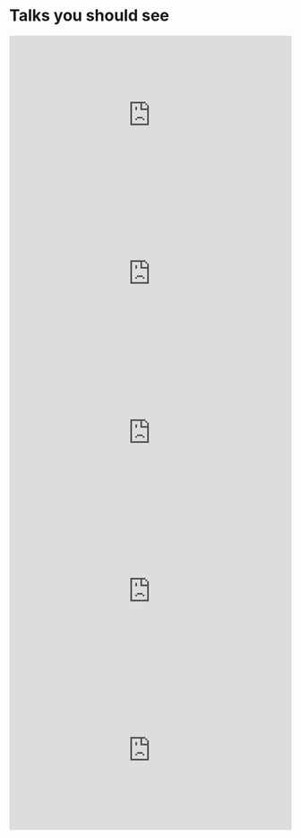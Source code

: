 # Talks you should see

<div style="max-width:854px">
<div style="position:relative;height:0;padding-bottom:56.25%">
<iframe src="https://embed.ted.com/talks/simone_giertz_why_you_should_make_useless_things" width="854" height="480" style="position:absolute;left:0;top:0;width:100%;height:100%" frameborder="0" scrolling="no" allowfullscreen>
</iframe>
</div>
</div>

<div style="max-width:854px">
<div style="position:relative;height:0;padding-bottom:56.25%">
<iframe src="https://embed.ted.com/talks/chip_conley_measuring_what_makes_life_worthwhile" width="854" height="480" style="position:absolute;left:0;top:0;width:100%;height:100%" frameborder="0" scrolling="no" allowfullscreen>
</iframe>
</div>
</div>

<div style="max-width:854px">
<div style="position:relative;height:0;padding-bottom:56.25%">
<iframe src="https://embed.ted.com/talks/lang/en/simon_sinek_how_great_leaders_inspire_action" width="854" height="480" style="position:absolute;left:0;top:0;width:100%;height:100%" frameborder="0" scrolling="no" allowfullscreen>
</iframe>
</div>
</div>

<div style="max-width:854px">
<div style="position:relative;height:0;padding-bottom:56.25%">
<iframe src="https://embed.ted.com/talks/lang/en/ken_robinson_says_schools_kill_creativity" width="854" height="480" style="position:absolute;left:0;top:0;width:100%;height:100%" frameborder="0" scrolling="no" allowfullscreen>
</iframe>
</div>
</div>

<div style="max-width:854px">
<div style="position:relative;height:0;padding-bottom:56.25%">
<iframe src="https://embed.ted.com/talks/sir_ken_robinson_bring_on_the_revolution" width="854" height="480" style="position:absolute;left:0;top:0;width:100%;height:100%" frameborder="0" scrolling="no" allowfullscreen>
</iframe>
</div>
</div>